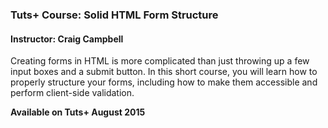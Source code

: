 ### Tuts+ Course: Solid HTML Form Structure
#### Instructor: Craig Campbell

Creating forms in HTML is more complicated than just throwing up a few input boxes and a submit button. In this short course, you will learn how to properly structure your forms, including how to make them accessible and perform client-side validation.

**Available on Tuts+ August 2015**
